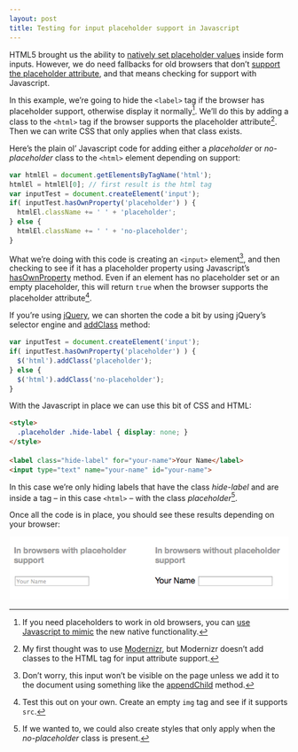 ```yaml
---
layout: post
title: Testing for input placeholder support in Javascript
---
```

HTML5 brought us the ability to [natively set placeholder values](http://diveintohtml5.info/forms.html#placeholder) inside form inputs. However, we do need fallbacks for old browsers that don’t [support the placeholder attribute](http://caniuse.com/input-placeholder), and that means checking for support with Javascript.

In this example, we’re going to hide the `<label>` tag if the browser has placeholder support, otherwise display it normally[^natively]. We’ll do this by adding a class to the `<html>` tag if the browser supports the placeholder attribute[^modernizr]. Then we can write CSS that only applies when that class exists.

Here’s the plain ol’ Javascript code for adding either a *placeholder* or *no-placeholder* class to the  `<html>` element depending on support:

```javascript
var htmlEl = document.getElementsByTagName('html');
htmlEl = htmlEl[0]; // first result is the html tag
var inputTest = document.createElement('input');
if( inputTest.hasOwnProperty('placeholder') ) {
  htmlEl.className += ' ' + 'placeholder';
} else {
  htmlEl.className += ' ' + 'no-placeholder';
}
```

What we’re doing with this code is creating an `<input>` element[^notvisible], and then checking to see if it has a placeholder property using Javascript’s [hasOwnProperty](https://developer.mozilla.org/en-US/docs/Web/JavaScript/Reference/Global_Objects/Object/hasOwnProperty) method. Even if an element has no placeholder set or an empty placeholder, this will return `true` when the browser supports the placeholder attribute[^homework].

If you’re using [jQuery](http://jquery.com), we can shorten the code a bit by using jQuery’s selector engine and [addClass](http://api.jquery.com/addClass/) method:

```javascript
var inputTest = document.createElement('input');
if( inputTest.hasOwnProperty('placeholder') ) {
  $('html').addClass('placeholder');
} else {
  $('html').addClass('no-placeholder');
}
```

With the Javascript in place we can use this bit of CSS and HTML:

```html
<style>
  .placeholder .hide-label { display: none; }
</style>

<label class="hide-label" for="your-name">Your Name</label>
<input type="text" name="your-name" id="your-name">
```

In this case we’re only hiding labels that have the class *hide-label* and are inside a tag – in this case `<html>` – with the class *placeholder*[^options].

Once all the code is in place, you should see these results depending on your browser:

![Results](/blog/images/2014/06/placeholder-comparison.png)

[^natively]: If you need placeholders to work in old browsers, you can [use Javascript to mimic](https://github.com/mathiasbynens/jquery-placeholder) the new native functionality.

[^notvisible]: Don’t worry, this input won’t be visible on the page unless we add it to the document using something like the [appendChild](https://developer.mozilla.org/en-US/docs/Web/API/Node.appendChild) method.

[^modernizr]: My first thought was to use [Modernizr](http://modernizr.com/), but Modernizr doesn’t add classes to the HTML tag for input attribute support.

[^homework]: Test this out on your own. Create an empty `img` tag and see if it supports `src`.

[^options]: If we wanted to, we could also create styles that only apply when the *no-placeholder* class is present.
